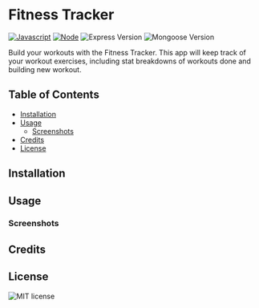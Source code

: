 # Fitness Tracker

<a href="https://www.javascript.com/"><img src="https://img.shields.io/badge/-Javascript-yellow?style=for-the-badge" alt="Javascript" /></a>
    <a href="https://nodejs.org/en/"><img src="https://img.shields.io/badge/-Node-orange?style=for-the-badge" alt="Node" /></a>
<img src="https://img.shields.io/github/package-json/dependency-version/diaseu/fitnessTracker/express?style=for-the-badge" alt="Express Version" />
<img src="https://img.shields.io/github/package-json/dependency-version/diaseu/fitnessTracker/mongoose?style=for-the-badge" alt="Mongoose Version" />



Build your workouts with the Fitness Tracker. This app will keep track of your workout exercises, including stat breakdowns of workouts done and building new workout.

## Table of Contents

* [Installation](#installation)
* [Usage](#usage)
    * [Screenshots](#screenshots)
* [Credits](#credits)
* [License](#license)


## Installation

## Usage

### Screenshots


## Credits



## License

<img src="https://img.shields.io/github/license/diaseu/fitnessTracker?style=for-the-badge" alt="MIT license" />